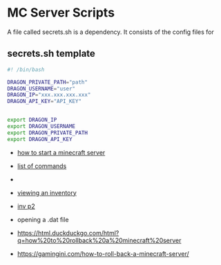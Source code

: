 # MC Server Scripts
A file called secrets.sh is a dependency. It consists of the config files for 

## secrets.sh template 
```sh
#! /bin/bash

DRAGON_PRIVATE_PATH="path"
DRAGON_USERNAME="user"
DRAGON_IP="xxx.xxx.xxx.xxx"
DRAGON_API_KEY="API_KEY"


export DRAGON_IP
export DRAGON_USERNAME
export DRAGON_PRIVATE_PATH
export DRAGON_API_KEY
```












- [how to start a minecraft server](https://www.reddit.com/r/admincraft/comments/1bsn5dk/so_you_want_to_start_a_java_minecraft_server/)
- [list of commands](https://minecraft.fandom.com/wiki/Commands)
- 




- [viewing an inventory](https://www.reddit.com/r/MinecraftCommands/comments/gj1cne/is_there_a_way_to_see_a_players_inventory/)
- [inv p2](https://gaming.stackexchange.com/questions/330926/how-to-look-what-other-players-inventory-contains)


- opening a .dat file
- https://html.duckduckgo.com/html?q=how%20to%20rollback%20a%20minecraft%20server
- https://gamingini.com/how-to-roll-back-a-minecraft-server/